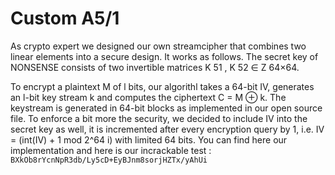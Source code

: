 # Custom A5/1

As crypto expert we designed our own streamcipher that combines two linear elements into a secure design.
It works as follows. The secret key of NONSENSE consists of two invertible matrices K 51 , K 52 ∈ Z 64×64.

To encrypt a plaintext M of l bits, our algorithl takes a 64-bit IV, generates an l-bit key stream k and computes the ciphertext C = M ⊕ k. The keystream is generated in 64-bit blocks as implemented in our open source file.
To enforce a bit more the security, we decided to include IV into the secret key as well, it is incremented after every encryption
query by 1, i.e. IV  = (int(IV) + 1 mod 2^64 i) with limited 64 bits.
You can find here our implementation and here is our incrackable test : `BXkOb8rYcnNpR3db/Ly5cD+EyBJnm8sorjHZTx/yAhUi`
